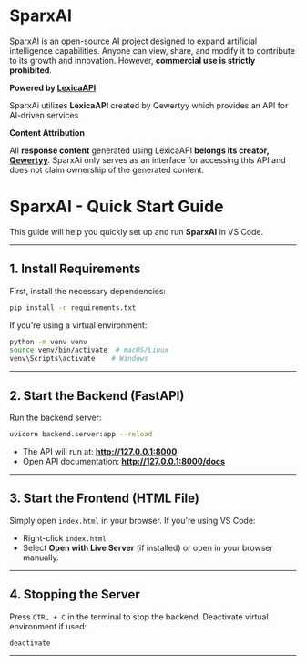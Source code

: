 # SparxAI

SparxAI is an open-source AI project designed to expand artificial intelligence capabilities. Anyone can view, share, and modify it to contribute to its growth and innovation. However, **commercial use is strictly prohibited**.  

**Powered by [LexicaAPI](https://lexica.qewertyy.dev/)**

SparxAi utilizes **LexicaAPI** created by Qewertyy which provides an API for AI-driven services  

**Content Attribution** 

All **response content** generated using LexicaAPI **belongs its creator, [Qewertyy](https://github.com/QEWERTYY)**. SparxAi only serves as an interface for accessing this API and does not claim ownership of the generated content.

# SparxAI - Quick Start Guide

This guide will help you quickly set up and run **SparxAI** in VS Code.

---

## 1. Install Requirements
First, install the necessary dependencies:

```bash
pip install -r requirements.txt
```

If you're using a virtual environment:
```bash
python -m venv venv
source venv/bin/activate  # macOS/Linux
venv\Scripts\activate    # Windows
```

---

## 2. Start the Backend (FastAPI)
Run the backend server:

```bash
uvicorn backend.server:app --reload
```

- The API will run at: **http://127.0.0.1:8000**
- Open API documentation: **http://127.0.0.1:8000/docs**

---

## 3. Start the Frontend (HTML File)
Simply open `index.html` in your browser. If you're using VS Code:
- Right-click `index.html`
- Select **Open with Live Server** (if installed) or open in your browser manually.

---

## 4. Stopping the Server
Press `CTRL + C` in the terminal to stop the backend.
Deactivate virtual environment if used:
```bash
deactivate
```

---



